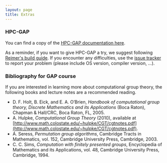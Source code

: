 ```yaml
---
layout: page
title: Extras
---
```


### HPC-GAP

You can find a copy of the [HPC-GAP documentation here](hpcdoc.html).

As a reminder, if you want to give HPC-GAP a try, we suggest following [Reimer's build guide](https://github.com/gap-system/gap/wiki/Building-HPC-GAP).
If you encounter any difficulties, use the [issue tracker](https://github.com/gap-system/gap/issues)
to report your problem (please include OS version, compiler version, ...).



### Bibliography for GAP course

If you are interested in learning more about computational
group theory, the following books and lecture notes are
a recommended reading.

* D. F. Holt, B. Eick, and E. A. O’Brien, *Handbook of computational group theory, Discrete Mathematics and its Applications* (Boca Raton), Chapman & Hall/CRC, Boca Raton, FL, 2005.
* A. Hulpke, *Computational Group Theory* (2010), available at [http://www.math.colostate.edu/~hulpke/CGT/cgtnotes.pdf](http://www.math.colostate.edu/~hulpke/CGT/cgtnotes.pdf).
* Á. Seress, *Permutation group algorithms*, Cambridge Tracts in Mathematics, vol. 152, Cambridge University Press, Cambridge, 2003.
* C. C. Sims, *Computation with finitely presented groups*, Encyclopedia of Mathematics and its Applications, vol. 48, Cambridge University Press, Cambridge, 1994.
